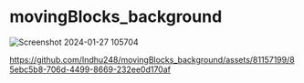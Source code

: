 <h1>movingBlocks_background</h1>

![Screenshot 2024-01-27 105704](https://github.com/Indhu248/movingBlocks_background/assets/81157199/c6c4256d-e76b-4708-a627-87edb9bd0c4c)


https://github.com/Indhu248/movingBlocks_background/assets/81157199/85ebc5b8-706d-4499-8669-232ee0d170af

